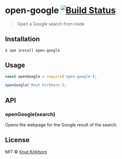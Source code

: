 # open-google [![Build Status](https://travis-ci.org/Knutakir/open-google.svg?branch=master)](https://travis-ci.org/Knutakir/open-google)
> Open a Google search from node

## Installation
```
$ npm install open-google
```

## Usage
```js
const openGoogle = require('open-google');

openGoogle('Knut Kirkhorn');
```

## API
### openGoogle(search)
Opens the webpage for the Google result of the search.

## License
MIT © [Knut Kirkhorn](LICENSE)
